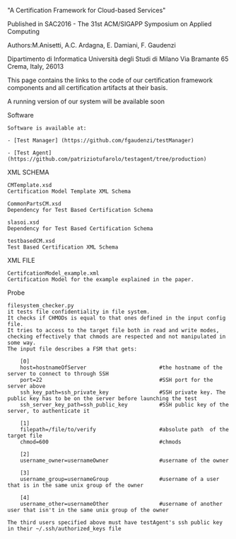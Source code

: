"A Certification Framework for Cloud-based Services"

Published in SAC2016 - The 31st ACM/SIGAPP Symposium on Applied Computing

Authors:M.Anisetti, A.C. Ardagna, E. Damiani, F.  Gaudenzi

Dipartimento di Informatica Università degli Studi di Milano
Via Bramante 65
Crema, Italy, 26013  


This page contains the links to the code of our certification framework components and all certification artifacts at their basis.

A running version of our system will be available soon [](http://159.149.70.50:3000/index.html)

Software

	Software is available at:
	
	- [Test Manager] (https://github.com/fgaudenzi/testManager)

	- [Test Agent]   (https://github.com/patriziotufarolo/testagent/tree/production)

	

XML SCHEMA
	
	CMTemplate.xsd
	Certification Model Template XML Schema

	CommonPartsCM.xsd
	Dependency for Test Based Certification Schema

	slasoi.xsd
	Dependency for Test Based Certification Schema

	testbasedCM.xsd
	Test Based Certification XML Schema

XML FILE
	
	CertifcationModel_example.xml
	Certification Model for the example explained in the paper.




Probe


	filesystem_checker.py
	it tests file confidentiality in file system.
	It checks if CHMODs is equal to that ones defined in the input config file.
	It tries to access to the target file both in read and write modes, checking effectively that chmods are respected and not manipulated in some way.
	The input file describes a FSM that gets:
	
		[0]
		host=hostnameOfServer						#the hostname of the server to connect to through SSH
		port=22										#SSH port for the server above
		ssh_key_path=ssh_private_key				#SSH private key. The public key has to be on the server before launching the test
		ssh_server_key_path=ssh_public_key			#SSH public key of the server, to authenticate it

		[1]
		filepath=/file/to/verify					#absolute path  of the target file
		chmod=600									#chmods

		[2]
		username_owner=usernameOwner				#username of the owner

		[3]
		username_group=usernameGroup				#username of a user that is in the same unix group of the owner

		[4]
		username_other=usernameOther				#username of another user that isn't in the same unix group of the owner

	The third users specified above must have testAgent's ssh public key in their ~/.ssh/authorized_keys file



